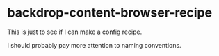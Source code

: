 # backdrop-content-browser-recipe

This is just to see if I can make a config recipe.

I should probably pay more attention to naming conventions.
